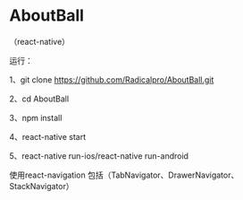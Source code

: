 # AboutBall
（react-native）

运行：

1、git clone https://github.com/Radicalpro/AboutBall.git

2、cd AboutBall

3、npm install

4、react-native start

5、react-native run-ios/react-native run-android


使用react-navigation
包括（TabNavigator、DrawerNavigator、StackNavigator）


